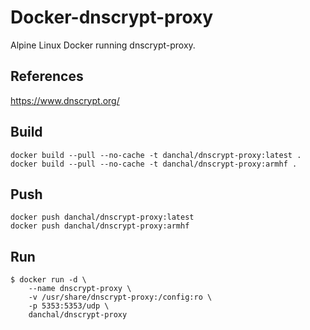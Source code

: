 # Docker-dnscrypt-proxy
Alpine Linux Docker running dnscrypt-proxy.

## References
https://www.dnscrypt.org/

## Build
    docker build --pull --no-cache -t danchal/dnscrypt-proxy:latest .
    docker build --pull --no-cache -t danchal/dnscrypt-proxy:armhf .

## Push
    docker push danchal/dnscrypt-proxy:latest
    docker push danchal/dnscrypt-proxy:armhf

## Run
    $ docker run -d \
        --name dnscrypt-proxy \
        -v /usr/share/dnscrypt-proxy:/config:ro \
        -p 5353:5353/udp \
        danchal/dnscrypt-proxy
